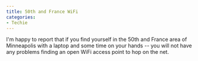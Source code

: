 ```yaml
---
title: 50th and France WiFi
categories:
- Techie
---
```


I'm happy to report that if you find yourself in the 50th and France area of Minneapolis with a laptop and some time on your hands -- you will not have any problems finding an open WiFi access point to hop on the net.
